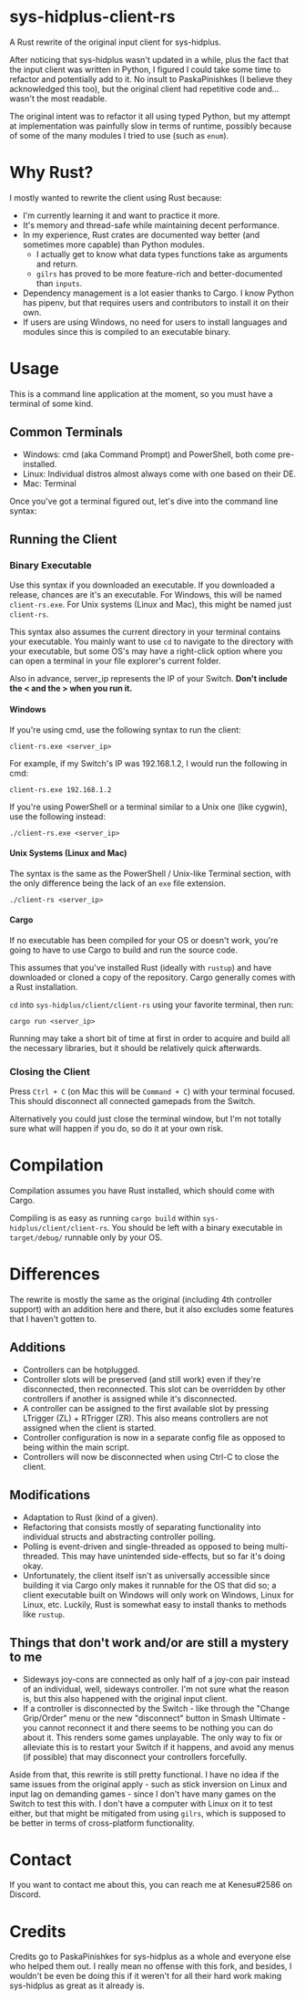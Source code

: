 # sys-hidplus-client-rs
A Rust rewrite of the original input client for sys-hidplus.

After noticing that sys-hidplus wasn't updated in a while, plus the fact that the input client was
written in Python, I figured I could take some time to refactor and potentially add to it. No insult
to PaskaPinishkes (I believe they acknowledged this too), but the original client had repetitive
code and...  wasn't the most readable.

The original intent was to refactor it all using typed Python, but my attempt at implementation was
painfully slow in terms of runtime, possibly because of some of the many modules I tried to use
(such as `enum`).

# Why Rust?
I mostly wanted to rewrite the client using Rust because:
- I'm currently learning it and want to practice it more.
- It's memory and thread-safe while maintaining decent performance.
- In my experience, Rust crates are documented way better (and sometimes more capable) than Python
modules.
  - I actually get to know what data types functions take as arguments and return.
  - `gilrs` has proved to be more feature-rich and better-documented than `inputs`.
- Dependency management is a lot easier thanks to Cargo. I know Python has pipenv, but that requires
users and contributors to install it on their own.
- If users are using Windows, no need for users to install languages and modules since this is
compiled to an executable binary.

# Usage
This is a command line application at the moment, so you must have a terminal of some kind.

## Common Terminals
- Windows: cmd (aka Command Prompt) and PowerShell, both come pre-installed.
- Linux: Individual distros almost always come with one based on their DE.
- Mac: Terminal

Once you've got a terminal figured out, let's dive into the command line syntax:

## Running the Client
### Binary Executable
Use this syntax if you downloaded an executable. If you downloaded a release, chances are it's an
executable. For Windows, this will be named `client-rs.exe`. For Unix systems (Linux and Mac), this
might be named just `client-rs`.

This syntax also assumes the current directory in your terminal contains your executable. You mainly
want to use `cd` to navigate to the directory with your executable, but some OS's may have a
right-click option where you can open a terminal in your file explorer's current folder.

Also in advance, server_ip represents the IP of your Switch.
**Don't include the < and the > when you run it.**

#### Windows
If you're using cmd, use the following syntax to run the client:
```
client-rs.exe <server_ip>
```
For example, if my Switch's IP was 192.168.1.2, I would run the following in cmd:
```
client-rs.exe 192.168.1.2
```

If you're using PowerShell or a terminal similar to a Unix one (like cygwin), use the following
instead:
```
./client-rs.exe <server_ip>
```

#### Unix Systems (Linux and Mac)
The syntax is the same as the PowerShell / Unix-like Terminal section, with the only difference
being the lack of an `exe` file extension.
```
./client-rs <server_ip>
```

#### Cargo
If no executable has been compiled for your OS or doesn't work, you're going to have to use Cargo to
build and run the source code.

This assumes that you've installed Rust (ideally with `rustup`) and have downloaded or cloned a copy
of the repository. Cargo generally comes with a Rust installation.

`cd` into `sys-hidplus/client/client-rs` using your favorite terminal, then run:
```
cargo run <server_ip>
```
Running may take a short bit of time at first in order to acquire and build all the necessary
libraries, but it should be relatively quick afterwards.

### Closing the Client
Press `Ctrl + C` (on Mac this will be `Command + C`) with your terminal focused. This should
disconnect all connected gamepads from the Switch.

Alternatively you could just close the terminal window, but I'm not totally sure what will happen if
you do, so do it at your own risk.

# Compilation
Compilation assumes you have Rust installed, which should come with Cargo.

Compiling is as easy as running `cargo build` within `sys-hidplus/client/client-rs`.
You should be left with a binary executable in `target/debug/` runnable only by your OS.

# Differences
The rewrite is mostly the same as the original (including 4th controller support) with an addition
here and there, but it also excludes some features that I haven't gotten to.

## Additions
- Controllers can be hotplugged.
- Controller slots will be preserved (and still work) even if they're disconnected, then
reconnected. This slot can be overridden by other controllers if another is assigned while it's
disconnected.
- A controller can be assigned to the first available slot by pressing LTrigger (ZL) + RTrigger
(ZR). This also means controllers are not assigned when the client is started.
- Controller configuration is now in a separate config file as opposed to being within the main
script.
- Controllers will now be disconnected when using Ctrl-C to close the client.

## Modifications
- Adaptation to Rust (kind of a given).
- Refactoring that consists mostly of separating functionality into individual structs and
abstracting controller polling.
- Polling is event-driven and single-threaded as opposed to being multi-threaded. This may have
unintended side-effects, but so far it's doing okay.
- Unfortunately, the client itself isn't as universally accessible since building it via Cargo only
makes it runnable for the OS that did so; a client executable built on Windows will only work on
Windows, Linux for Linux, etc. Luckily, Rust is somewhat easy to install thanks to methods like
`rustup`.

## Things that don't work and/or are still a mystery to me
- Sideways joy-cons are connected as only half of a joy-con pair instead of an individual, well,
sideways controller. I'm not sure what the reason is, but this also happened with the original 
input client.
- If a controller is disconnected by the Switch - like through the "Change Grip/Order" menu or the
new "disconnect" button in Smash Ultimate - you cannot reconnect it and there seems to be nothing
you can do about it. This renders some games unplayable. The only way to fix or alleviate this is to
restart your Switch if it happens, and avoid any menus (if possible) that may disconnect your
controllers forcefully.

Aside from that, this rewrite is still pretty functional. I have no idea if the same issues from the
original apply - such as stick inversion on Linux and input lag on demanding games - since I don't
have many games on the Switch to test this with. I don't have a computer with Linux on it to test
either, but that might be mitigated from using `gilrs`, which is supposed to be better in terms of
cross-platform functionality.

# Contact
If you want to contact me about this, you can reach me at Kenesu#2586 on Discord.

# Credits
Credits go to PaskaPinishkes for sys-hidplus as a whole and everyone else who helped them out. I
really mean no offense with this fork, and besides, I wouldn't be even be doing this if it weren't
for all their hard work making sys-hidplus as great as it already is.